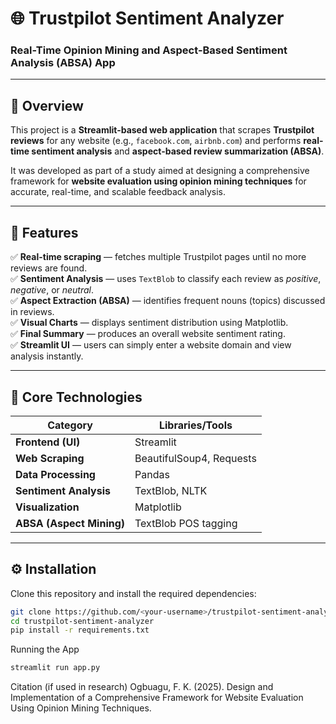 # 🌐 Trustpilot Sentiment Analyzer  
### Real-Time Opinion Mining and Aspect-Based Sentiment Analysis (ABSA) App

---

## 📖 Overview

This project is a **Streamlit-based web application** that scrapes **Trustpilot reviews** for any website (e.g., `facebook.com`, `airbnb.com`) and performs **real-time sentiment analysis** and **aspect-based review summarization (ABSA)**.

It was developed as part of a study aimed at designing a comprehensive framework for **website evaluation using opinion mining techniques** for accurate, real-time, and scalable feedback analysis.

---

## 🚀 Features

✅ **Real-time scraping** — fetches multiple Trustpilot pages until no more reviews are found.  
✅ **Sentiment Analysis** — uses `TextBlob` to classify each review as *positive*, *negative*, or *neutral*.  
✅ **Aspect Extraction (ABSA)** — identifies frequent nouns (topics) discussed in reviews.  
✅ **Visual Charts** — displays sentiment distribution using Matplotlib.  
✅ **Final Summary** — produces an overall website sentiment rating.  
✅ **Streamlit UI** — users can simply enter a website domain and view analysis instantly.

---

## 🧠 Core Technologies

| Category | Libraries/Tools |
|-----------|----------------|
| **Frontend (UI)** | Streamlit |
| **Web Scraping** | BeautifulSoup4, Requests |
| **Data Processing** | Pandas |
| **Sentiment Analysis** | TextBlob, NLTK |
| **Visualization** | Matplotlib |
| **ABSA (Aspect Mining)** | TextBlob POS tagging |

---

## ⚙️ Installation

Clone this repository and install the required dependencies:

```bash
git clone https://github.com/<your-username>/trustpilot-sentiment-analyzer.git
cd trustpilot-sentiment-analyzer
pip install -r requirements.txt
```
Running the App
```bash
streamlit run app.py
```

Citation (if used in research)
Ogbuagu, F. K. (2025). Design and Implementation of a Comprehensive Framework for Website Evaluation Using Opinion Mining Techniques.
